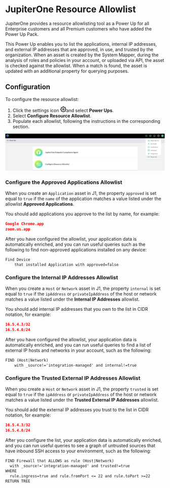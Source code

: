 # JupiterOne Resource Allowlist

JupiterOne provides a resource allowlisting tool as a Power Up for all
Enterprise customers and all Premium customers who have added the 
Power Up Pack.

This Power Up enables you to list the applications, internal IP addresses, 
and external IP addresses that are approved, in use, and trusted
by the organization. When an asset is created by the System Mapper, 
during the analysis of roles and policies in your account, or uploaded 
via API, the asset is checked against the allowlist. When a match is found, 
the asset is updated with an additional property for querying purposes.

## Configuration

To configure the resource allowlist:

1. Click the settings icon ![gear](../assets/icons/gear.png)and select **Power Ups**. 
2. Select **Configure Resource Allowlist**. 
3. Populate each allowlist, following the instructions in the corresponding section.

![resource-whitelist-setup](../assets/resource-whitelist-setup.png)

### Configure the Approved Applications Allowlist

When you create an `Application` asset  in J1, the property `approved`
is set equal to `true` if the `name` of the application matches a value listed
under the allowlist **Approved Applications**.

You should add applications you approve to the list by name, for example:

```json
Google Chrome.app
zoom.us.app
```

After you have configured the allowlist, your application data is automatically 
enriched, and you can run useful queries such as the following to find 
non-approved applications installed on any device:

```j1ql
Find Device 
    that installed Application with approved=false
```

### Configure the Internal IP Addresses Allowlist

When you create a `Host` or `Network` asset in J1, the property `internal` 
is set equal to `true` if the `ipAddress` or `privateIpAddress` of the host or 
network matches a value listed under the **Internal IP Addresses** allowlist.

You should add internal IP addresses that you own to the list in CIDR notation,
for example:

```json
16.5.4.3/32
16.5.4.0/24
```

After you have configured the allowlist, your application data is automatically 
enriched, and you can run useful queries to find a list of external IP hosts and 
networks in your account, such as the following:

```j1ql
FIND (Host|Network) 
    with _source!='integration-managed' and internal!=true
```

### Configure the Trusted External IP Addresses Allowlist

When you create a `Host` or `Network` asset in J1, the property `trusted` is set 
equal to `true` if the `ipAddress` or `privateIpAddress` of the host or network 
matches a value listed under the **Trusted External IP Addresses** allowlist.

You should add the external IP addresses you trust to the list in CIDR notation,
for example:

```json
16.5.4.3/32
16.5.4.0/24
```

After you configure the list, your application data is automatically enriched, and you
can run useful queries to see a graph of untrusted sources that have inbound SSH 
access to your environment, such as the following:

```j1ql
FIND Firewall that ALLOWS as rule (Host|Network)
  with _source!='integration-managed' and trusted!=true
WHERE 
  rule.ingress=true and rule.fromPort <= 22 and rule.toPort >=22
RETURN TREE
```
